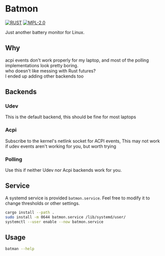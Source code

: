 # Batmon

[![RUST](https://img.shields.io/badge/made%20with-RUST-red.svg?style=for-the-badge&logo=rust)](https://www.rust-lang.org/)
[![MPL-2.0](https://img.shields.io/badge/license%20-MPL--2.0-white.svg?style=for-the-badge&logo=mozilla)](https://spdx.org/licenses/MPL-2.0.html)

Just another battery monitor for Linux.

## Why

acpi events don't work properly for my laptop, and most of the polling implementations look pretty boring.  
who doesn't like messing with Rust futures?  
I ended up adding other backends too

## Backends

### Udev

This is the default backend, this should be fine for most laptops

### Acpi

Subscribe to the kernel's netlink socket for ACPI events, This may not work if udev events aren't working for you, but worth trying

### Polling

Use this if neither Udev nor Acpi backends work for you. 

## Service

A systemd service is provided `batmon.service`. Feel free to modify it to change thresholds or other settings.

```bash
cargo install --path .
sudo install -m 0644 batmon.service /lib/systemd/user/
systemctl --user enable --now batmon.service
```

## Usage

```bash
batman --help
```